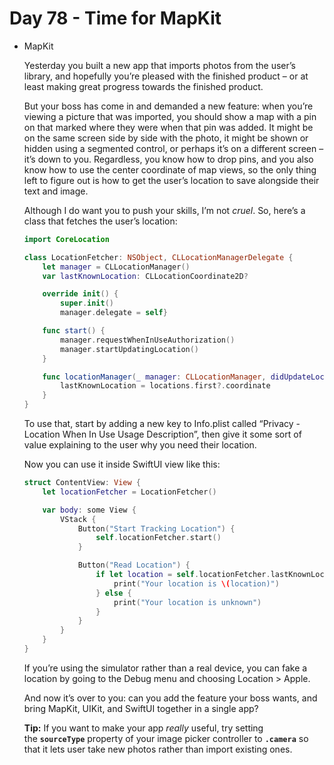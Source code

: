 # Day 78 - Time for MapKit

- MapKit

    Yesterday you built a new app that imports photos from the user’s library, and hopefully you’re pleased with the finished product – or at least making great progress towards the finished product.

    But your boss has come in and demanded a new feature: when you’re viewing a picture that was imported, you should show a map with a pin on that marked where they were when that pin was added. It might be on the same screen side by side with the photo, it might be shown or hidden using a segmented control, or perhaps it’s on a different screen – it’s down to you. Regardless, you know how to drop pins, and you also know how to use the center coordinate of map views, so the only thing left to figure out is how to get the user’s location to save alongside their text and image.

    Although I do want you to push your skills, I’m not *cruel*. So, here’s a class that fetches the user’s location:

    ```swift
    import CoreLocation

    class LocationFetcher: NSObject, CLLocationManagerDelegate {
        let manager = CLLocationManager()
        var lastKnownLocation: CLLocationCoordinate2D?

        override init() {
            super.init()
            manager.delegate = self}

        func start() {
            manager.requestWhenInUseAuthorization()
            manager.startUpdatingLocation()
        }

        func locationManager(_ manager: CLLocationManager, didUpdateLocations locations: [CLLocation]) {
            lastKnownLocation = locations.first?.coordinate
        }
    }
    ```

    To use that, start by adding a new key to Info.plist called “Privacy - Location When In Use Usage Description”, then give it some sort of value explaining to the user why you need their location.

    Now you can use it inside SwiftUI view like this:

    ```swift
    struct ContentView: View {
        let locationFetcher = LocationFetcher()

        var body: some View {
            VStack {
                Button("Start Tracking Location") {
                    self.locationFetcher.start()
                }

                Button("Read Location") {
                    if let location = self.locationFetcher.lastKnownLocation {
                        print("Your location is \(location)")
                    } else {
                        print("Your location is unknown")
                    }
                }
            }
        }
    }
    ```

    If you’re using the simulator rather than a real device, you can fake a location by going to the Debug menu and choosing Location > Apple.

    And now it’s over to you: can you add the feature your boss wants, and bring MapKit, UIKit, and SwiftUI together in a single app?

    **Tip:** If you want to make your app *really* useful, try setting the **`sourceType`** property of your image picker controller to **`.camera`** so that it lets user take new photos rather than import existing ones.